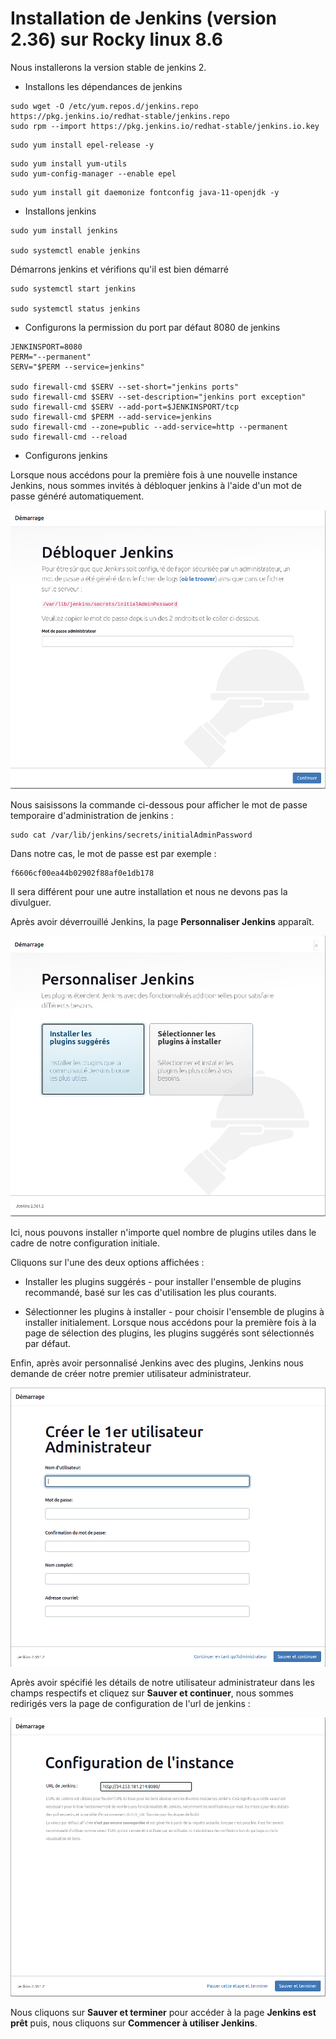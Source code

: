 # Installation de Jenkins (version 2.36) sur Rocky linux 8.6

Nous installerons la version stable de jenkins 2.

- Installons les dépendances de jenkins

```
sudo wget -O /etc/yum.repos.d/jenkins.repo https://pkg.jenkins.io/redhat-stable/jenkins.repo
sudo rpm --import https://pkg.jenkins.io/redhat-stable/jenkins.io.key
```

```
sudo yum install epel-release -y
```

```
sudo yum install yum-utils
sudo yum-config-manager --enable epel
```

```
sudo yum install git daemonize fontconfig java-11-openjdk -y
```

- Installons jenkins

```
sudo yum install jenkins

sudo systemctl enable jenkins
```

Démarrons jenkins et vérifions qu'il est bien démarré

```
sudo systemctl start jenkins

sudo systemctl status jenkins
```

- Configurons la permission du port par défaut 8080 de jenkins

```
JENKINSPORT=8080
PERM="--permanent"
SERV="$PERM --service=jenkins"

sudo firewall-cmd $SERV --set-short="jenkins ports"
sudo firewall-cmd $SERV --set-description="jenkins port exception"
sudo firewall-cmd $SERV --add-port=$JENKINSPORT/tcp
sudo firewall-cmd $PERM --add-service=jenkins
sudo firewall-cmd --zone=public --add-service=http --permanent
sudo firewall-cmd --reload
```

- Configurons jenkins

Lorsque nous accédons pour la première fois à une nouvelle instance Jenkins, nous sommes invités à débloquer jenkins à l'aide d'un mot de passe généré automatiquement. 

![jenkins_installation1.png](../../images/jenkins_installation1.png)

Nous saisissons la commande ci-dessous pour afficher le mot de passe temporaire d'administration de jenkins :

```
sudo cat /var/lib/jenkins/secrets/initialAdminPassword
```

Dans notre cas, le mot de passe est par exemple :
```
f6606cf00ea44b02902f88af0e1db178
```

Il sera différent pour une autre installation et nous ne devons pas la divulguer.

Après avoir déverrouillé Jenkins, la page **Personnaliser Jenkins** apparaît. 

![jenkins_installation2.png](../../images/jenkins_installation2.png)

Ici, nous pouvons installer n'importe quel nombre de plugins utiles dans le cadre de notre configuration initiale.

Cliquons sur l'une des deux options affichées :

- Installer les plugins suggérés - pour installer l'ensemble de plugins recommandé, basé sur les cas d'utilisation les plus courants.

- Sélectionner les plugins à installer - pour choisir l'ensemble de plugins à installer initialement. Lorsque nous accédons pour la première fois à la page de sélection des plugins, les plugins suggérés sont sélectionnés par défaut.<br>

Enfin, après avoir personnalisé Jenkins avec des plugins, Jenkins nous demande de créer notre premier utilisateur administrateur.

![jenkins_installation3.png](../../images/jenkins_installation3.png)

Après avoir spécifié les détails de notre utilisateur administrateur dans les champs respectifs et cliquez sur **Sauver et continuer**, nous sommes redirigés vers la page de configuration de l'url de jenkins :

![jenkins_installation4.png](../../images/jenkins_installation4.png)

Nous cliquons sur **Sauver et terminer** pour accéder à la page **Jenkins est prêt** puis, nous cliquons sur **Commencer à utiliser Jenkins**.
